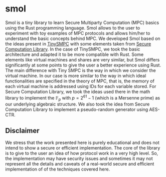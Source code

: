 # smol

Smol is a tiny library to learn Secure Multiparty Computation (MPC) basics using
the Rust programming language. Smol allows to the user to experiment with toy
examples of MPC protocols and allows him/her to understand the basic concepts
behind MPC. We developed Smol based on the ideas present in [TinySMPC](https://github.com/kennysong/tinysmpc)
with some elements taken from [Secure Computation Library](https://github.com/anderspkd/secure-computation-library).
In the case of TinySMPC, we took the basic architecture and adapted it to be more
compatible with Rust. Some elements like virtual machines and shares are very
similar, but Smol differs significantly at some points to give the user a
better experience using Rust. The main difference with Tiny SMPC is the way in 
which we consider the virtual machine. In our case is more similar to the way in 
which ideal functionalities are specified in the theory of MPC, that is, the 
memory of each virtual machine is addressed using IDs for each variable stored.
For Secure Computation Library, we took the ideas used there in the math library
 to implement the $\mathbb{F}_p$ with $p = 2^{61} - 1$ (which is a Mersenne prime)
 as our underlying algebraic structure. We also took the idea from Secure 
Computation Library to implement a pseudo-random generator using AES-CTR.

## Disclaimer

We stress that the work presented here is purely educational and does not intend
to show a secure or efficient implementation. The core of the library is to give 
to the user an idea of how protocol work in a very high level. So, the
implementation may have security issues and sometimes it may not represent all 
the details and caveats of a real-world secure and efficient implementation of 
of the techniques covered here.
